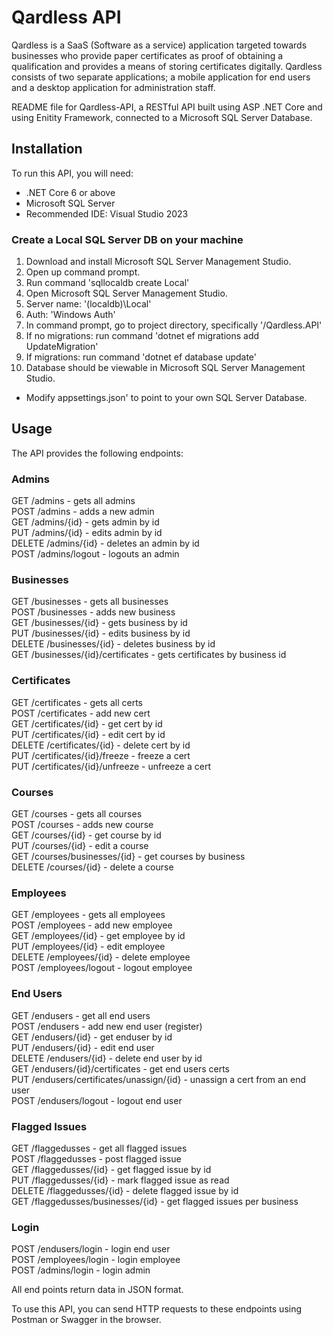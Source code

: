 # Qardless API 
Qardless is a SaaS (Software as a service) application targeted towards businesses who provide paper certificates as proof of obtaining a qualification and provides a means of storing certificates digitally. Qardless consists of two separate applications; a mobile application for end users and a desktop application for administration staff.

README file for Qardless-API, a RESTful API built using ASP .NET Core and using Enitity Framework, connected to a Microsoft SQL Server Database. 

## Installation 

To run this API, you will need: 
* .NET Core 6 or above 
* Microsoft SQL Server  
* Recommended IDE: Visual Studio 2023 

### Create a Local SQL Server DB on your machine

1. Download and install Microsoft SQL Server Management Studio.
2. Open up command prompt.
3. Run command 'sqllocaldb create Local'
4. Open Microsoft SQL Server Management Studio. 
5. Server name: '(localdb)\Local'
6. Auth: 'Windows Auth' 
7. In command prompt, go to project directory, specifically '/Qardless.API'
8. If no migrations: run command 'dotnet ef migrations add UpdateMigration'
9. If migrations: run command 'dotnet ef database update'
10. Database should be viewable in Microsoft SQL Server Management Studio. 

* Modify appsettings.json' to point to your own SQL Server Database. 

## Usage 

The API provides the following endpoints: 

### Admins 
GET /admins - gets all admins <br />
POST /admins - adds a new admin <br />
GET /admins/{id} - gets admin by id <br />
PUT /admins/{id} - edits admin by id <br />
DELETE /admins/{id} - deletes an admin by id <br />
POST /admins/logout - logouts an admin <br />

### Businesses 
GET /businesses - gets all businesses <br />
POST /businesses - adds new business <br />
GET /businesses/{id} - gets business by id <br />
PUT /businesses/{id} - edits business by id <br />
DELETE /businesses/{id} - deletes business by id <br />
GET /businesses/{id}/certificates - gets certificates by business id <br />

### Certificates 
GET /certificates - gets all certs <br />
POST /certificates - add new cert <br />
GET /certificates/{id} - get cert by id <br />
PUT /certificates/{id} - edit cert by id <br /> 
DELETE /certificates/{id} - delete cert by id <br />
PUT /certificates/{id}/freeze - freeze a cert <br />
PUT /certificates/{id}/unfreeze - unfreeze a cert <br />

### Courses
GET /courses - gets all courses <br /> 
POST /courses - adds new course <br /> 
GET /courses/{id} - get course by id <br /> 
PUT /courses/{id} - edit a course <br /> 
GET /courses/businesses/{id} - get courses by business  <br />
DELETE /courses/{id} - delete a course <br /> 

### Employees 
GET /employees - gets all employees <br />
POST /employees - add new employee <br /> 
GET /employees/{id} - get employee by id <br /> 
PUT /employees/{id} - edit employee <br /> 
DELETE /employees/{id} - delete employee <br />
POST /employees/logout - logout employee <br /> 

### End Users
GET /endusers - get all end users <br />
POST /endusers - add new end user (register) <br /> 
GET /endusers/{id} - get enduser by id <br /> 
PUT /endusers/{id} - edit end user <br /> 
DELETE /endusers/{id} - delete end user by id <br /> 
GET /endusers/{id}/certificates - get end users certs <br /> 
PUT /endusers/certificates/unassign/{id} - unassign a cert from an end user <br /> 
POST /endusers/logout - logout end user  <br /> 

### Flagged Issues
GET /flaggedusses - get all flagged issues <br /> 
POST /flaggedusses - post flagged issue <br />
GET /flaggedusses/{id} - get flagged issue by id <br /> 
PUT /flaggedusses/{id} - mark flagged issue as read <br />
DELETE /flaggedusses/{id} - delete flagged issue by id <br />
GET /flaggedusses/businesses/{id} - get flagged issues per business <br /> 

### Login 
POST /endusers/login - login end user <br />
POST /employees/login - login employee <br />
POST /admins/login - login admin <br />

All end points return data in JSON format. 

To use this API, you can send HTTP requests to these endpoints using Postman or Swagger in the browser. 
